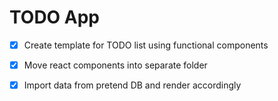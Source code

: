 # TODO App

* [x] Create template for TODO list using functional components
* [x] Move react components into separate folder
* [x] Import data from pretend DB and render accordingly


